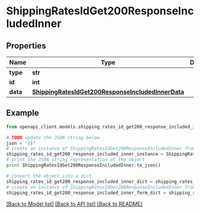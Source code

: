 # ShippingRatesIdGet200ResponseIncludedInner


## Properties
Name | Type | Description | Notes
------------ | ------------- | ------------- | -------------
**type** | **str** |  | [optional] 
**id** | **int** |  | [optional] 
**data** | [**ShippingRatesIdGet200ResponseIncludedInnerData**](ShippingRatesIdGet200ResponseIncludedInnerData.md) |  | [optional] 

## Example

```python
from openapi_client.models.shipping_rates_id_get200_response_included_inner import ShippingRatesIdGet200ResponseIncludedInner

# TODO update the JSON string below
json = "{}"
# create an instance of ShippingRatesIdGet200ResponseIncludedInner from a JSON string
shipping_rates_id_get200_response_included_inner_instance = ShippingRatesIdGet200ResponseIncludedInner.from_json(json)
# print the JSON string representation of the object
print ShippingRatesIdGet200ResponseIncludedInner.to_json()

# convert the object into a dict
shipping_rates_id_get200_response_included_inner_dict = shipping_rates_id_get200_response_included_inner_instance.to_dict()
# create an instance of ShippingRatesIdGet200ResponseIncludedInner from a dict
shipping_rates_id_get200_response_included_inner_form_dict = shipping_rates_id_get200_response_included_inner.from_dict(shipping_rates_id_get200_response_included_inner_dict)
```
[[Back to Model list]](../README.md#documentation-for-models) [[Back to API list]](../README.md#documentation-for-api-endpoints) [[Back to README]](../README.md)



